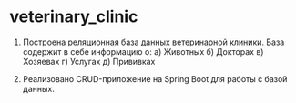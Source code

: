 # veterinary_clinic
1. Построена реляционная база данных ветеринарной клиники.
База содержит в себе информацию о:
а) Животных
б) Докторах
в) Хозяевах
г) Услугах
д) Прививках

2. Реализовано CRUD-приложение на Spring Boot для работы с базой данных.
